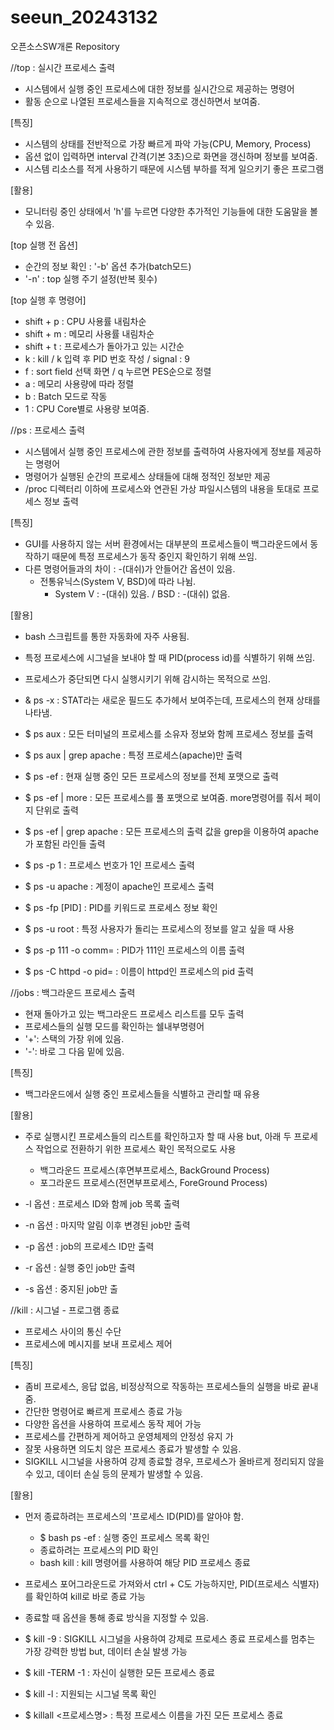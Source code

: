 # seeun_20243132
오픈소스SW개론 Repository


//top
: 실시간 프로세스 출력
- 시스템에서 실행 중인 프로세스에 대한 정보를 실시간으로 제공하는 명령어
- 활동 순으로 나열된 프로세스들을 지속적으로 갱신하면서 보여줌.

[특징]
- 시스템의 상태를 전반적으로 가장 빠르게 파악 가능(CPU, Memory, Process)
- 옵션 없이 입력하면 interval 간격(기본 3초)으로 화면을 갱신하며 정보를 보여줌.
- 시스템 리소스를 적게 사용하기 때문에 시스템 부하를 적게 일으키기 좋은 프로그램

[활용]
- 모니터링 중인 상태에서 'h'를 누르면 다양한 추가적인 기능들에 대한 도움말을 볼 수 있음.

[top 실행 전 옵션]
- 순간의 정보 확인 : '-b' 옵션 추가(batch모드)
- '-n' : top 실행 주기 설정(반복 횟수)

[top 실행 후 명령어]
- shift + p : CPU 사용률 내림차순
- shift + m : 메모리 사용률 내림차순
- shift + t : 프로세스가 돌아가고 있는 시간순
- k : kill / k 입력 후 PID 번호 작성 / signal : 9
- f : sort field 선택 화면 / q 누르면 PES순으로 정렬
- a : 메모리 사용량에 따라 정렬
- b : Batch 모드로 작동
- 1 : CPU Core별로 사용량 보여줌.



//ps
: 프로세스 출력
- 시스템에서 실행 중인 프로세스에 관한 정보를 출력하여 사용자에게 정보를 제공하는 명령어
- 명령어가 실행된 순간의 프로세스 상태들에 대해 정적인 정보만 제공
- /proc 디렉터리 이하에 프로세스와 연관된 가상 파일시스템의 내용을 토대로 프로세스 정보 출력

[특징]
- GUI를 사용하지 않는 서버 환경에서는 대부분의 프로세스들이 백그라운드에서 동작하기 때문에 특정 프로세스가 동작 중인지 확인하기 위해 쓰임.
- 다른 명령어들과의 차이 : -(대쉬)가 안들어간 옵션이 있음.
  - 전통유닉스(System V, BSD)에 따라 나뉨.
    - System V : -(대쉬) 있음. / BSD : -(대쉬) 없음.

[활용]
- bash 스크립트를 통한 자동화에 자주 사용됨.
- 특정 프로세스에 시그널을 보내야 할 때 PID(process id)를 식별하기 위해 쓰임.
- 프로세스가 중단되면 다시 실행시키기 위해 감시하는 목적으로 쓰임.

- & ps -x : STAT라는 새로운 필드도 추가헤서 보여주는데, 프로세스의 현재 상태를 나타냄.
- $ ps aux : 모든 터미널의 프로세스를 소유자 정보와 함께 프로세스 정보를 출력
- $ ps aux | grep apache : 특정 프로세스(apache)만 출력
- $ ps -ef : 현재 실행 중인 모든 프로세스의 정보를 전체 포맷으로 출력
- $ ps -ef | more : 모든 프로세스를 풀 포맷으로 보여줌. more명령어를 줘서 페이지 단위로 출력
- $ ps -ef | grep apache : 모든 프로세스의 출력 값을 grep을 이용하여 apache가 포함된 라인들 출력
- $ ps -p 1 : 프로세스 번호가 1인 프로세스 출력
- $ ps -u apache : 계정이 apache인 프로세스 출력
- $ ps -fp [PID] : PID를 키워드로 프로세스 정보 확인
- $ ps -u root : 특정 사용자가 돌리는 프로세스의 정보를 알고 싶을 때 사용
- $ ps -p 111 -o comm= : PID가 111인 프로세스의 이름 출력
- $ ps -C httpd -o pid= : 이름이 httpd인 프로세스의 pid 출력



//jobs
: 백그라운드 프로세스 출력
- 현재 돌아가고 있는 백그라운드 프로세스 리스트를 모두 출력
- 프로세스들의 실행 모드를 확인하는 쉘내부명령어
- '+': 스택의 가장 위에 있음.
- '-': 바로 그 다음 밑에 있음.

[특징]
- 백그라운드에서 실행 중인 프로세스들을 식별하고 관리할 때 유용

[활용]
- 주로 실행시킨 프로세스들의 리스트를 확인하고자 할 때 사용 but, 아래 두 프로세스 작업으로 전환하기 위한 프로세스 확인 목적으로도 사용
  - 백그라운드 프로세스(후면부프로세스, BackGround Process)
  - 포그라운드 프로세스(전면부프로세스, ForeGround Process)
 
- -l 옵션 : 프로세스 ID와 함께 job 목록 출력
- -n 옵션 : 마지막 알림 이후 변경된 job만 출력
- -p 옵션 : job의 프로세스 ID만 출력
- -r 옵션 : 실행 중인 job만 출력
- -s 옵션 : 중지된 job만 출



//kill
: 시그널 - 프로그램 종료
- 프로세스 사이의 통신 수단
- 프로세스에 메시지를 보내 프로세스 제어

[특징]
- 좀비 프로세스, 응답 없음, 비정상적으로 작동하는 프로세스들의 실행을 바로 끝내줌.
- 간단한 명령어로 빠르게 프로세스 종료 가능
- 다양한 옵션을 사용하여 프로세스 동작 제어 가능
- 프로세스를 간편하게 제어하고 운영체제의 안정성 유지 가
- 잘못 사용하면 의도치 않은 프로세스 종료가 발생할 수 있음.
- SIGKILL 시그널을 사용하여 강제 종료할 경우, 프로세스가 올바르게 정리되지 않을 수 있고, 데이터 손실 등의 문제가 발생할 수 있음.

[활용]
- 먼저 종료하려는 프로세스의 '프로세스 ID(PID)를 알아야 함.
  - $ bash ps -ef : 실행 중인 프로세스 목록 확인
  - 종료하려는 프로세스의 PID 확인
  - bash kill <PID> : kill 명령어를 사용하여 해당 PID 프로세스 종료
- 프로세스 포어그라운드로 가져와서 ctrl + C도 가능하지만, PID(프로세스 식별자)를 확인하여 kill로 바로 종료 가능
- 종료할 때 옵션을 통해 종료 방식을 지정할 수 있음.

- $ kill -9 <PID> : SIGKILL 시그널을 사용하여 강제로 프로세스 종료
                    프로세스를 멈추는 가장 강력한 방법 but, 데이터 손실 발생 가능
- $ kill -TERM -1 : 자신이 실행한 모든 프로세스 종료
- $ kill -l : 지원되는 시그널 목록 확인
- $ killall <프로세스명> : 특정 프로세스 이름을 가진 모든 프로세스 종료
